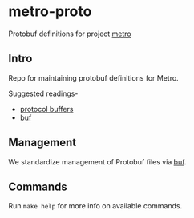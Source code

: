# metro-proto
Protobuf definitions for project [metro](https://github.com/razorpay/metro)

## Intro
Repo for maintaining protobuf definitions for Metro.

Suggested readings-
- [protocol buffers](https://github.com/protocolbuffers/protobuf)
- [buf](https://buf.build/)

## Management
We standardize management of Protobuf files via [buf](https://buf.build/).

## Commands
Run `make help` for more info on available commands.
